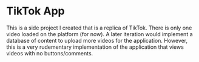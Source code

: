 # TikTok App 

This is a side project I created that is a replica of TikTok. There is only one video loaded on the platform (for now). A later iteration would implement a database of content to upload more videos for the application. However, this is a very rudementary implementation of the application that views videos with no buttons/comments. 
